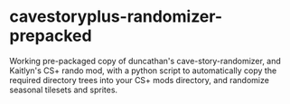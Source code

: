 # cavestoryplus-randomizer-prepacked
Working pre-packaged copy of duncathan's cave-story-randomizer, and Kaitlyn's CS+ rando mod, with a python script to automatically copy the required directory trees into your CS+ mods directory, and randomize seasonal tilesets and sprites.
